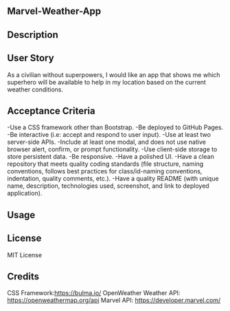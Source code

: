 ## Marvel-Weather-App

## Description

## User Story
As a civilian without superpowers, I would like an app that shows me which superhero will be available to help in my location based on the current weather conditions. 

## Acceptance Criteria
-Use a CSS framework other than Bootstrap.
-Be deployed to GitHub Pages.
-Be interactive (i.e: accept and respond to user input).
-Use at least two server-side APIs.
-Include at least one modal, and does not use native browser alert, confirm, or prompt functionality.
-Use client-side storage to store persistent data.
-Be responsive.
-Have a polished UI.
-Have a clean repository that meets quality coding standards (file structure, naming conventions, follows best practices for class/id-naming conventions, indentation, quality comments, etc.).
-Have a quality README (with unique name, description, technologies used, screenshot, and link to deployed application).

## Usage



## License
MIT License

## Credits
CSS Framework:https://bulma.io/ 
OpenWeather Weather API: https://openweathermap.org/api
Marvel API: https://developer.marvel.com/